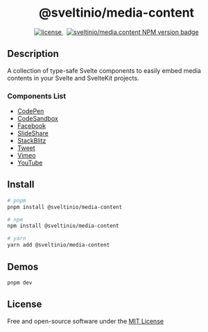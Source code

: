<div align="center">
    <h1>@sveltinio/media-content</h1>
    <a href="https://github.com/sveltinio/components-library/blob/main/LICENSE" target="_blank">
        <img src="https://img.shields.io/badge/license-mit-blue?style=flat-square&logo=none" alt="license" />
    </a>
    &nbsp;
    <a href="https://www.npmjs.com/package/@sveltinio/media-content" target="_blank">
       <img src="https://img.shields.io/npm/v/@sveltinio/media-content.svg?style=flat" alt="sveltinio/media.content NPM version badge" />
    </a>
</div>

## Description

A collection of type-safe Svelte components to easily embed media contents in your Svelte and SvelteKit projects.

### Components List

- [CodePen]
- [CodeSandbox]
- [Facebook]
- [SlideShare]
- [StackBlitz]
- [Tweet]
- [Vimeo]
- [YouTube]

## Install

```bash
# pnpm
pnpm install @sveltinio/media-content

# npm
npm install @sveltinio/media-content

# yarn
yarn add @sveltinio/media-content
```

## Demos

```bash
pnpm dev
```

## License

Free and open-source software under the [MIT License](LICENSE)

[CodePen]: https://github.com/sveltinio/components-library/tree/main/packages/media-content/src/lib/components/codepen
[CodeSandbox]: https://github.com/sveltinio/components-library/tree/main/packages/media-content/src/lib/components/codesandbox
[Facebook]: https://github.com/sveltinio/components-library/tree/main/packages/media-content/src/lib/components/facebook
[SlideShare]: https://github.com/sveltinio/components-library/tree/main/packages/media-content/src/lib/components/slideshare
[StackBlitz]: https://github.com/sveltinio/components-library/tree/main/packages/media-content/src/lib/components/stackblitz
[Tweet]: https://github.com/sveltinio/components-library/tree/main/packages/media-content/src/lib/components/tweet
[Vimeo]: https://github.com/sveltinio/components-library/tree/main/packages/media-content/src/lib/components/vimeo
[YouTube]: https://github.com/sveltinio/components-library/tree/main/packages/media-content/src/lib/components/youtube
